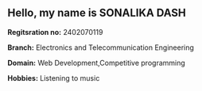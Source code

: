 ## Hello, my name is **SONALIKA DASH**

**Regitsration no:** 2402070119

**Branch:** Electronics and Telecommunication Engineering

**Domain:** Web Development,Competitive programming

**Hobbies:** Listening  to music
